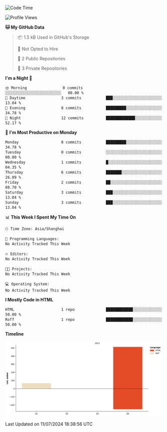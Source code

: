 <!--START_SECTION:waka-->
![Code Time](http://img.shields.io/badge/Code%20Time-2%20hrs%207%20mins-blue)

![Profile Views](http://img.shields.io/badge/Profile%20Views-0-blue)

**🐱 My GitHub Data** 

> 📦 1.5 kB Used in GitHub's Storage 
 > 
> 🚫 Not Opted to Hire
 > 
> 📜 2 Public Repositories 
 > 
> 🔑 3 Private Repositories 
 > 
**I'm a Night 🦉** 

```text
🌞 Morning                0 commits           ░░░░░░░░░░░░░░░░░░░░░░░░░   00.00 % 
🌆 Daytime                3 commits           ███░░░░░░░░░░░░░░░░░░░░░░   13.04 % 
🌃 Evening                8 commits           █████████░░░░░░░░░░░░░░░░   34.78 % 
🌙 Night                  12 commits          █████████████░░░░░░░░░░░░   52.17 % 
```
📅 **I'm Most Productive on Monday** 

```text
Monday                   8 commits           █████████░░░░░░░░░░░░░░░░   34.78 % 
Tuesday                  0 commits           ░░░░░░░░░░░░░░░░░░░░░░░░░   00.00 % 
Wednesday                1 commits           █░░░░░░░░░░░░░░░░░░░░░░░░   04.35 % 
Thursday                 6 commits           ███████░░░░░░░░░░░░░░░░░░   26.09 % 
Friday                   2 commits           ██░░░░░░░░░░░░░░░░░░░░░░░   08.70 % 
Saturday                 3 commits           ███░░░░░░░░░░░░░░░░░░░░░░   13.04 % 
Sunday                   3 commits           ███░░░░░░░░░░░░░░░░░░░░░░   13.04 % 
```


📊 **This Week I Spent My Time On** 

```text
🕑︎ Time Zone: Asia/Shanghai

💬 Programming Languages: 
No Activity Tracked This Week

🔥 Editors: 
No Activity Tracked This Week

🐱‍💻 Projects: 
No Activity Tracked This Week

💻 Operating System: 
No Activity Tracked This Week
```

**I Mostly Code in HTML** 

```text
HTML                     1 repo              ████████████░░░░░░░░░░░░░   50.00 % 
Roff                     1 repo              ████████████░░░░░░░░░░░░░   50.00 % 
```



**Timeline**

![Lines of Code chart](https://raw.githubusercontent.com/dravelin/dravelin/main/assets/bar_graph.png)


 Last Updated on 11/07/2024 18:38:56 UTC
<!--END_SECTION:waka-->
